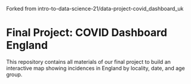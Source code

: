 Forked from intro-to-data-science-21/data-project-covid_dashboard_uk

# Final Project: COVID Dashboard England

This repository contains all materials of our final project to build an interactive map showing incidences in England by locality, date, and age group.
